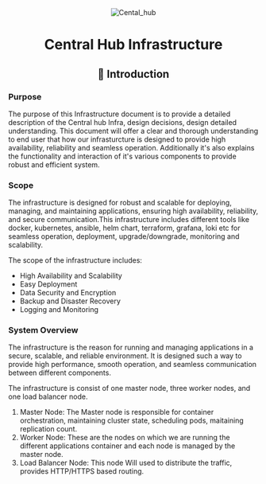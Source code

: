 <div align="center">
<img alt="Cental_hub" src="/Images/Infrastructure_centrla_server.png">
<h1>Central Hub Infrastructure</h1>
<h2> 🎯 Introduction </h2>
</div>

### Purpose

The purpose of this Infrastructure document is to provide a detailed description of the Central hub Infra, design decisions, design detailed understanding. This document will offer a clear and thorough understanding  to end user that how our infrasturcture is designed to provide high availability, reliability and seamless operation. Additionally it's also explains the functionality and interaction of it's various components to provide robust and efficient system.

### Scope

The infrastructure is designed for robust and scalable for deploying, managing, and maintaining applications, ensuring high availability, reliability, and secure communication.This infrastructure includes different tools like docker, kubernetes, ansible, helm chart, terraform, grafana, loki etc for seamless operation, deployment, upgrade/downgrade, monitoring and scalability.

The scope of the infrastructure includes:

- High Availability and Scalability
- Easy Deployment
- Data Security and Encryption
- Backup and Disaster Recovery
- Logging and Monitoring

### System Overview

The infrastructure is the reason for running and managing applications in a secure, scalable, and reliable environment. It is designed such a way to provide high performance, smooth operation, and seamless communication between different components.

The infrastructure is consist of one master node, three worker nodes, and one load balancer node.
1. Master Node: The Master node is responsible for container orchestration, maintaining cluster state, scheduling pods, maitaining replication count.
2. Worker Node: These are the nodes on which we are running the different applications container and each node is managed by the master node.
3. Load Balancer Node: This node Will used to distribute the traffic, provides HTTP/HTTPS based routing.

